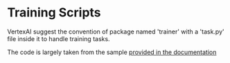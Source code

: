 Training Scripts
================

VertexAI suggest the convention of  package named 'trainer' with a 'task.py'
file inside it to handle training tasks.

The code is largely taken from the sample
[provided in the documentation](https://github.com/GoogleCloudPlatform/vertex-ai-samples/blob/main/notebooks/official/training/get_started_with_vertex_distributed_training.ipynb)
